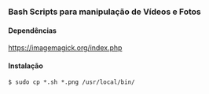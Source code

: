 ### Bash Scripts para manipulação de Vídeos e Fotos


#### Dependências

https://imagemagick.org/index.php


#### Instalação

```
$ sudo cp *.sh *.png /usr/local/bin/
```